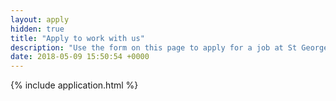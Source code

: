 ```yaml
---
layout: apply
hidden: true
title: "Apply to work with us"
description: "Use the form on this page to apply for a job at St George’s."
date: 2018-05-09 15:50:54 +0000
---
```


{% include application.html %}
